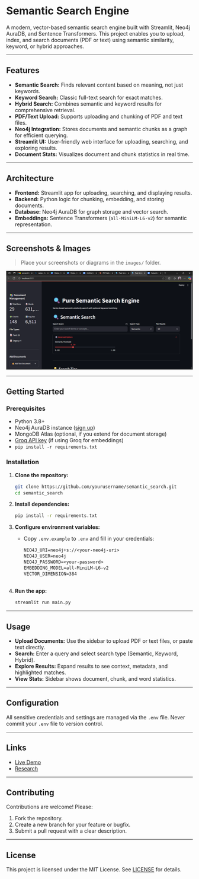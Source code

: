 # Semantic Search Engine

A modern, vector-based semantic search engine built with Streamlit, Neo4j AuraDB, and Sentence Transformers. This project enables you to upload, index, and search documents (PDF or text) using semantic similarity, keyword, or hybrid approaches.

---

## Features

- **Semantic Search:** Finds relevant content based on meaning, not just keywords.
- **Keyword Search:** Classic full-text search for exact matches.
- **Hybrid Search:** Combines semantic and keyword results for comprehensive retrieval.
- **PDF/Text Upload:** Supports uploading and chunking of PDF and text files.
- **Neo4j Integration:** Stores documents and semantic chunks as a graph for efficient querying.
- **Streamlit UI:** User-friendly web interface for uploading, searching, and exploring results.
- **Document Stats:** Visualizes document and chunk statistics in real time.

---

## Architecture

- **Frontend:** Streamlit app for uploading, searching, and displaying results.
- **Backend:** Python logic for chunking, embedding, and storing documents.
- **Database:** Neo4j AuraDB for graph storage and vector search.
- **Embeddings:** Sentence Transformers (`all-MiniLM-L6-v2`) for semantic representation.

---

## Screenshots & Images

> Place your screenshots or diagrams in the `images/` folder.

![Semantic Search UI](image.png)

---

## Getting Started

### Prerequisites

- Python 3.8+
- Neo4j AuraDB instance ([sign up](https://neo4j.com/cloud/aura/))
- MongoDB Atlas (optional, if you extend for document storage)
- [Groq API key](https://groq.com/) (if using Groq for embeddings)
- `pip install -r requirements.txt`

### Installation

1. **Clone the repository:**
    ```sh
    git clone https://github.com/yourusername/semantic_search.git
    cd semantic_search
    ```

2. **Install dependencies:**
    ```sh
    pip install -r requirements.txt
    ```

3. **Configure environment variables:**
    - Copy `.env.example` to `.env` and fill in your credentials:
      ```
      NEO4J_URI=neo4j+s://<your-neo4j-uri>
      NEO4J_USER=neo4j
      NEO4J_PASSWORD=<your-password>
      EMBEDDING_MODEL=all-MiniLM-L6-v2
      VECTOR_DIMENSION=384
    
      ```

4. **Run the app:**
    ```sh
    streamlit run main.py
    ```

---

## Usage

- **Upload Documents:** Use the sidebar to upload PDF or text files, or paste text directly.
- **Search:** Enter a query and select search type (Semantic, Keyword, Hybrid).
- **Explore Results:** Expand results to see context, metadata, and highlighted matches.
- **View Stats:** Sidebar shows document, chunk, and word statistics.

---

## Configuration

All sensitive credentials and settings are managed via the `.env` file. Never commit your `.env` file to version control.

---

## Links

- [Live Demo](https://semantic-search-test.streamlit.app/) <!-- Replace with your deployed app link -->
- [Research](https://docs.google.com/document/d/1PtnLlTghRO3ObEiRz1lWOr1ZGiHvP4qUrssbldF9dHs/edit?pli=1&tab=t.0#heading=h.ycwl6rfjhudb) <!-- Add documentation link if available -->

---

## Contributing

Contributions are welcome! Please:

1. Fork the repository.
2. Create a new branch for your feature or bugfix.
3. Submit a pull request with a clear description.

---

## License

This project is licensed under the MIT License. See [LICENSE](LICENSE) for details.